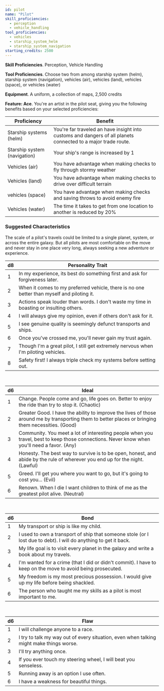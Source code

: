 ```yaml
---
id: pilot
name: "Pilot"
skill_proficiencies:
  - perception
  - vehicle_handling
tool_proficiencies:
  - vehicles
  - starship_system_helm
  - starship_system_navigation
starting_credits: 2500
---
```


__Skill Proficiencies__. Perception, Vehicle Handling

__Tool Proficiencies__. Choose two from among starship system (helm), starship system (navigation), vehicles (air),
vehicles (land), vehicles (space), or vehicles (water)

__Equipment__. A uniform, a collection of maps, 2,500 credits

__Feature: Ace__.
You're an artist in the pilot seat, giving you the following benefits based on your selected proficiencies:

Proficiency | Benefit
--- | ---
Starship systems (helm) | You're far traveled an have insight into customs and dangers of all planets connected to a major trade route.
Starship system (navigation) | Your ship's range is increased by 1
Vehicles (air) | You have advantage when making checks to fly through stormy weather
Vehicles (land) | You have advantage when making checks to drive over difficult terrain
vehicles (space) | You have advantage when making checks and saving throws to avoid enemy fire
Vehicles (water) | The time it takes to get from one location to another is reduced by 20%

<div class="hr"></div>

### Suggested Characteristics
The scale of a pilot's travels could be limited to a single planet, system, or across the entire galaxy. But all pilots
are most comfortable on the move and never stay in one place very long, always seeking a new adventure or experience.

d8 | Personality Trait
--- | ---
1 | In my experience, its best do something first and ask for forgiveness later.
2 | When it comes to my preferred vehicle, there is no one better than myself and piloting it.
3 | Actions speak louder than words. I don't waste my time in boasting or insulting others.
4 | I will always give my opinion, even if others don't ask for it.
5 | I see genuine quality is seemingly defunct transports and ships.
6	| Once you've crossed me, you'll never gain my trust again.
7 | Though I'm a great pilot, I still get extremely nervous when I'm piloting vehicles.
8 | Safety first! I always triple check my systems before setting out.

<br>

d6 | Ideal
--- | ---
1 | Change. People come and go, life goes on. Better to enjoy the ride than try to stop it. (Chaotic)
2	| Greater Good. I have the ability to improve the lives of those around me by transporting them to better places or bringing them necessities. (Good)
3 | Community. You meet a lot of interesting people when you travel, best to keep those connections. Never know when you'll need a favor. (Any)
4 | Honesty. The best way to survive is to be open, honest, and abide by the rule of wherever you end up for the night. (Lawful)
5 | Greed. I'll get you where you want to go, but it's going to cost you... (Evil)
6 | Renown. When I die I want children to think of me as the greatest pilot alive. (Neutral)

<br>

d6 | Bond
--- | ---
1 | My transport or ship is like my child.
2 | I used to own a transport of ship that someone stole (or I lost due to debt). I will do anything to get it back.
3 | My life goal is to visit every planet in the galaxy and write a book about my travels.
4	| I'm wanted for a crime (that I did or didn't commit). I have to keep on the move to avoid being prosecuted.
5 | My freedom is my most precious possession. I would give up my life before being shackled.
6 | The person who taught me my skills as a pilot is most important to me.

<br>

d6 | Flaw
--- | ---
1 | I will challenge anyone to a race.
2	| I try to talk my way out of every situation, even when talking might make things worse.
3	| I'll try anything once.
4	| If you ever touch my steering wheel, I will beat you senseless.
5	| Running away is an option I use often.
6	| I have a weakness for beautiful things.

